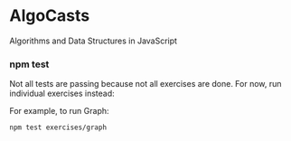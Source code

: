 # AlgoCasts

Algorithms and Data Structures in JavaScript

### npm test

Not all tests are passing because not all exercises are done. For now, run individual exercises instead:

For example, to run Graph:

```sh
npm test exercises/graph
```